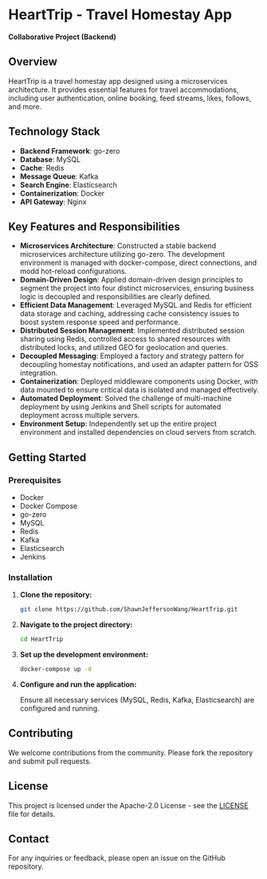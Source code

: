 # HeartTrip - Travel Homestay App

**Collaborative Project (Backend)**

## Overview

HeartTrip is a travel homestay app designed using a microservices architecture. It provides essential features for travel accommodations, including user authentication, online booking, feed streams, likes, follows, and more.

## Technology Stack

- **Backend Framework**: go-zero
- **Database**: MySQL
- **Cache**: Redis
- **Message Queue**: Kafka
- **Search Engine**: Elasticsearch
- **Containerization**: Docker
- **API Gateway**: Nginx

## Key Features and Responsibilities

- **Microservices Architecture**: Constructed a stable backend microservices architecture utilizing go-zero. The development environment is managed with docker-compose, direct connections, and modd hot-reload configurations.
- **Domain-Driven Design**: Applied domain-driven design principles to segment the project into four distinct microservices, ensuring business logic is decoupled and responsibilities are clearly defined.
- **Efficient Data Management**: Leveraged MySQL and Redis for efficient data storage and caching, addressing cache consistency issues to boost system response speed and performance.
- **Distributed Session Management**: Implemented distributed session sharing using Redis, controlled access to shared resources with distributed locks, and utilized GEO for geolocation and queries.
- **Decoupled Messaging**: Employed a factory and strategy pattern for decoupling homestay notifications, and used an adapter pattern for OSS integration.
- **Containerization**: Deployed middleware components using Docker, with data mounted to ensure critical data is isolated and managed effectively.
- **Automated Deployment**: Solved the challenge of multi-machine deployment by using Jenkins and Shell scripts for automated deployment across multiple servers.
- **Environment Setup**: Independently set up the entire project environment and installed dependencies on cloud servers from scratch.

## Getting Started

### Prerequisites

- Docker
- Docker Compose
- go-zero
- MySQL
- Redis
- Kafka
- Elasticsearch
- Jenkins

### Installation

1. **Clone the repository:**

    ```sh
    git clone https://github.com/ShawnJeffersonWang/HeartTrip.git
    ```

2. **Navigate to the project directory:**

    ```sh
    cd HeartTrip
    ```

3. **Set up the development environment:**

    ```sh
    docker-compose up -d
    ```

4. **Configure and run the application:**

    Ensure all necessary services (MySQL, Redis, Kafka, Elasticsearch) are configured and running.

## Contributing

We welcome contributions from the community. Please fork the repository and submit pull requests.

## License

This project is licensed under the Apache-2.0 License - see the [LICENSE](LICENSE) file for details.

## Contact

For any inquiries or feedback, please open an issue on the GitHub repository.
